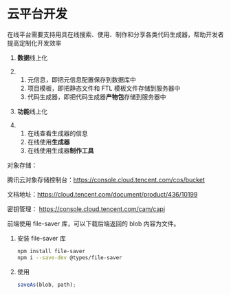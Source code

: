 # 云平台开发

在线平台需要支持用具在线搜索、使用、制作和分享各类代码生成器，帮助开发者提高定制化开发效率

1. **数据**线上化

1. 1. 元信息，即把元信息配置保存到数据库中
   2. 项目模板，即把静态文件和 FTL 模板文件存储到服务器中
   3. 代码生成器，即把代码生成器**产物包**存储到服务器中

1. **功能**线上化

1. 1. 在线查看生成器的信息
   2. 在线使用**生成器**
   3. 在线使用生成器**制作工具**



对象存储：

腾讯云对象存储控制台：https://console.cloud.tencent.com/cos/bucket

文档地址：https://cloud.tencent.com/document/product/436/10199

 密钥管理： https://console.cloud.tencent.com/cam/capi



前端使用 file-saver 库，可以下载后端返回的 blob 内容为文件。

1. 安装 file-saver 库

   ```sh
   npm install file-saver
   npm i --save-dev @types/file-saver
   ```

2. 使用

   ```javascript
   saveAs(blob, path);
   ```



